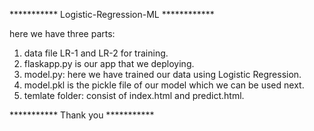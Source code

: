 *********** Logistic-Regression-ML ************

here we have three parts:

1. data file   LR-1 and LR-2   for training.
2. flaskapp.py is our app that we deploying.
3. model.py: here we have trained our data using Logistic Regression.
4. model.pkl is the pickle file of our model which we can be used next.
5. temlate folder: consist of index.html and predict.html.


*********** Thank you ***********
